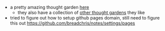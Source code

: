 - a pretty amazing thought garden [here](https://wiki.nikiv.dev/)
	- they also have a collection of [other thought gardens](other/wiki-workflow#similar-wikis-i-liked) they like
- tried to figure out how to setup github pages domain, still need to figure this out https://github.com/breadchris/notes/settings/pages